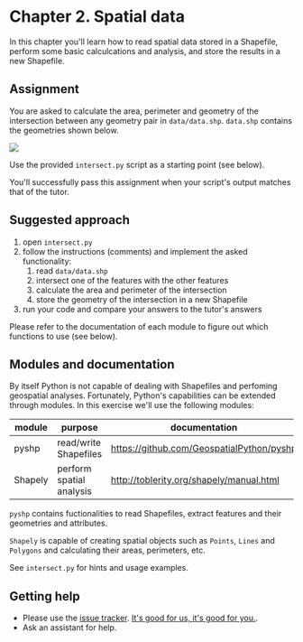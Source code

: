 # Chapter 2. Spatial data

In this chapter you'll learn how to read spatial data stored in a Shapefile, perform some basic calculcations and analysis, and store the results in a new Shapefile. 

## Assignment

You are asked to calculate the area, perimeter and geometry of the intersection between any geometry pair in `data/data.shp`. `data.shp` contains the geometries shown below.

   
![](https://github.com/ndkv/gi-minor-python-course/raw/master/2.%20geodata/data/data.png)

Use the provided `intersect.py` script as a starting point (see below).

You'll successfully pass this assignment when your script's output matches that of the tutor.

## Suggested approach

1. open `intersect.py`
2. follow the instructions (comments) and implement the asked functionality:
    1. read `data/data.shp`
    2. intersect one of the features with the other features
    3. calculate the area and perimeter of the intersection
    4. store the geometry of the intersection in a new Shapefile
3. run your code and compare your answers to the tutor's answers 

Please refer to the documentation of each module to figure out which functions to use (see below).

## Modules and documentation

By itself Python is not capable of dealing with Shapefiles and perfoming geospatial analyses. Fortunately, Python's capabilities can be extended through modules. In this exercise we'll use the following modules:

|module|purpose|documentation|
|---|---|---|
|pyshp|read/write Shapefiles|https://github.com/GeospatialPython/pyshp|
|Shapely|perform spatial analysis|http://toblerity.org/shapely/manual.html|

`pyshp` contains fuctionalities to read Shapefiles, extract features and their geometries and attributes.

`Shapely` is capable of creating spatial objects such as `Points`, `Lines` and `Polygons` and calculating their areas, perimeters, etc. 
  
See `intersect.py` for hints and usage examples.

## Getting help

- Please use the [issue tracker](https://github.com/ndkv/gi-minor-python-course/issues). [It's good for us, it's good for you.](https://github.com/ndkv/gi-minor-python-course#getting-help).
- Ask an assistant for help.